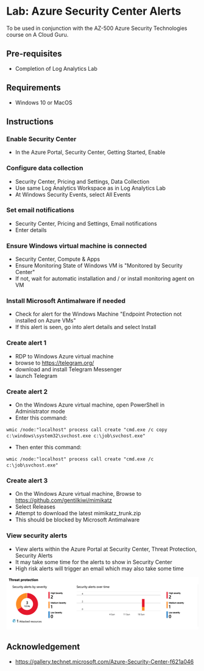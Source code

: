 # Lab: Azure Security Center Alerts

To be used in conjunction with the AZ-500 Azure Security Technologies course on A Cloud Guru.

## Pre-requisites
* Completion of Log Analytics Lab

## Requirements
* Windows 10 or MacOS

## Instructions

### Enable Security Center
* In the Azure Portal, Security Center, Getting Started, Enable

### Configure data collection
* Security Center, Pricing and Settings, Data Collection
* Use same Log Analytics Workspace as in Log Analytics Lab
* At Windows Security Events, select All Events

### Set email notifications
* Security Center, Pricing and Settings, Email notifications
* Enter details

### Ensure Windows virtual machine is connected
* Security Center, Compute & Apps
* Ensure Monitoring State of Windows VM is "Monitored by Security Center"
* If not, wait for automatic installation and / or install monitoring agent on VM

### Install Microsoft Antimalware if needed
* Check for alert for the Windows Machine "Endpoint Protection not installed on Azure VMs"
* If this alert is seen, go into alert details and select Install

### Create alert 1
* RDP to Windows Azure virtual machine
* browse to https://telegram.org/ 
* download and install Telegram Messenger
* launch Telegram

### Create alert 2
* On the Windows Azure virtual machine, open PowerShell in Administrator mode
* Enter this command:
```
wmic /node:"localhost" process call create "cmd.exe /c copy c:\windows\system32\svchost.exe c:\job\svchost.exe"
```
* Then enter this command:
```
wmic /node:"localhost" process call create "cmd.exe /c c:\job\svchost.exe"
```

### Create alert 3
* On the Windows Azure virtual machine, Browse to https://github.com/gentilkiwi/mimikatz
* Select Releases
* Attempt to download the latest mimikatz_trunk.zip
* This should be blocked by Microsoft Antimalware

### View security alerts
* View alerts within the Azure Portal at Security Center, Threat Protection, Security Alerts
* It may take some time for the alerts to show in Security Center
* High risk alerts will trigger an email which may also take some time

![Alt text](asc-alerts.png?raw=true "Azure Security Center alerts")

## Acknowledgement
* https://gallery.technet.microsoft.com/Azure-Security-Center-f621a046
